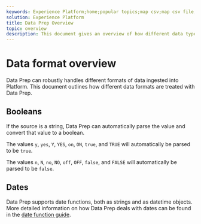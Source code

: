 ```yaml
---
keywords: Experience Platform;home;popular topics;map csv;map csv file;map csv file to xdm;map csv to xdm;ui guide;mapper;mapping;data prep;data preparation;preparing data;
solution: Experience Platform
title: Data Prep Overview
topic: overview
description: This document gives an overview of how different data types are handled in Data Prep.
---
```


# Data format overview

Data Prep can robustly handles different formats of data ingested into Platform. This document outlines how different data formats are treated with Data Prep.

## Booleans

If the source is a string, Data Prep can automatically parse the value and convert that value to a boolean.

The values `y`, `yes`, `Y`, `YES`, `on`, `ON`, `true`, and `TRUE` will automatically be parsed to be `true`.

The values `n`, `N`, `no`, `NO`, `off`, `OFF`, `false`, and `FALSE` will automatically be parsed to be `false`.

## Dates

Data Prep supports date functions, both as strings and as datetime objects. More detailed information on how Data Prep deals with dates can be found in the [date function guide](./dates.md).